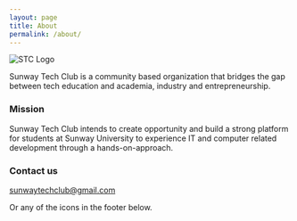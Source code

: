 ```yaml
---
layout: page
title: About
permalink: /about/
---
```


![STC Logo](/images/stc-logo-text-horizontal.png)

Sunway Tech Club is a community based organization that bridges the gap between tech education and academia, industry and entrepreneurship.

### Mission

Sunway Tech Club intends to create opportunity and build a strong platform for students at Sunway University to experience IT and computer related development through a hands-on-approach.

### Contact us

[sunwaytechclub@gmail.com](mailto:sunwaytechclub@gmail.com)

Or any of the icons in the footer below.